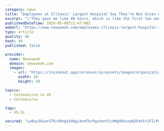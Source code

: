 ```yaml
---
category: news
title: "Employees at Illinois' Largest Hospital Say They're Not Given Additional Sick Leave Amid Coronavirus Pandemic"
excerpt: "\"They gave me like 80 hours, which is like the first two weeks that I was real sick and couldn't leave the house,\" Lagwena Smith, an Environmental Services Worker at Northwestern Memorial said, adding"
publishedDateTime: 2020-05-08T21:47:00Z
webUrl: "https://www.newsweek.com/employees-illinois-largest-hospital-say-theyre-not-given-additional-sick-leave-amid-coronavirus-1502848"
type: article
quality: 46
heat: 46
published: false

provider:
  name: Newsweek
  domain: newsweek.com
  images:
    - url: "https://insideout.app/coronavirus/assets/images/organizations/newsweek.com-50x50.jpg"
      width: 50
      height: 50

topics:
  - Coronavirus in US
  - Coronavirus

tags:
  - US-IL

secured: "Le6ey39ua+STR/49ngXz9bgi4xmT6+PgxVonY1c4Mg4KksnpN3FeXt+IFI/Pem5Co0HK2/Oj2kiOXQse/OO1w1adxEG20X83qzCNkOisHIyxG/fxjaBkqClYwRJoY3CuJ6uJsX8WQlvr1MGwkNX/DjSqaaH9j26D7e2qsbmRZE28q5eFnkKjBUIw7nTKRsg5aFv/DucsFV5emg/bka2Ov7EjjlQRteiUBXFVolussQwmvkWoUZ1J0MMB+BghPwd+pmroIO3OQHcoeHiThyIs/ct9Anl02KCrccVdlBmC1MHnyVsZA7SUDwTELPzCPu3zO9SYuFL+TLxWAkZTeRsGPDfuaTXzgVxP/AxTG+rEmfQ+kkZmy49/gno9I4rK17tq+6bvwOM6BnLnf/uUWoWDFoRWq1OyvgnWEO+g06RFTxlTvim9m/8sFuBOFp1RATU5E6Kn3i+/QfDJfnCGoGH5H2aorLCAYkYJ/gT2OBd0SOE=;Z0YfLl23ib5F2OGkPGS+Ow=="
---
```


